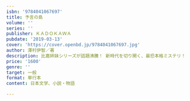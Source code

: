 ```yaml
---
isbn: '9784041067697'
title: 予言の島
volume: ''
series: ''
publisher: ＫＡＤＯＫＡＷＡ
pubdate: '2019-03-13'
cover: 'https://cover.openbd.jp/9784041067697.jpg'
author: 澤村伊智／著
description: 比嘉姉妹シリーズが話題沸騰！ 新時代を切り開く、最恐本格ミステリ！
price: '1600'
genre: ''
target: 一般
format: 単行本
content: 日本文学、小説・物語

---
```

